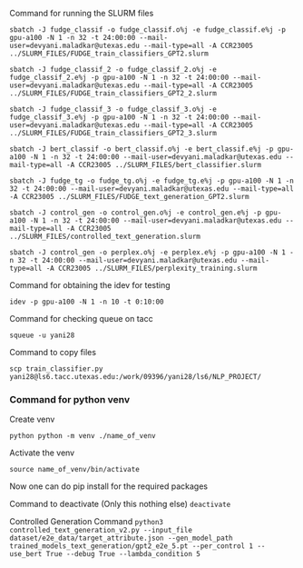 Command for running the SLURM files

```sbatch -J fudge_classif -o fudge_classif.o%j -e fudge_classif.e%j -p gpu-a100 -N 1 -n 32 -t 24:00:00 --mail-user=devyani.maladkar@utexas.edu --mail-type=all -A CCR23005 ../SLURM_FILES/FUDGE_train_classifiers_GPT2.slurm```

```sbatch -J fudge_classif_2 -o fudge_classif_2.o%j -e fudge_classif_2.e%j -p gpu-a100 -N 1 -n 32 -t 24:00:00 --mail-user=devyani.maladkar@utexas.edu --mail-type=all -A CCR23005 ../SLURM_FILES/FUDGE_train_classifiers_GPT2_2.slurm```

```sbatch -J fudge_classif_3 -o fudge_classif_3.o%j -e fudge_classif_3.e%j -p gpu-a100 -N 1 -n 32 -t 24:00:00 --mail-user=devyani.maladkar@utexas.edu --mail-type=all -A CCR23005 ../SLURM_FILES/FUDGE_train_classifiers_GPT2_3.slurm```

```sbatch -J bert_classif -o bert_classif.o%j -e bert_classif.e%j -p gpu-a100 -N 1 -n 32 -t 24:00:00 --mail-user=devyani.maladkar@utexas.edu --mail-type=all -A CCR23005 ../SLURM_FILES/bert_classifier.slurm```

```sbatch -J fudge_tg -o fudge_tg.o%j -e fudge_tg.e%j -p gpu-a100 -N 1 -n 32 -t 24:00:00 --mail-user=devyani.maladkar@utexas.edu --mail-type=all -A CCR23005 ../SLURM_FILES/FUDGE_text_generation_GPT2.slurm```

```sbatch -J control_gen -o control_gen.o%j -e control_gen.e%j -p gpu-a100 -N 1 -n 32 -t 24:00:00 --mail-user=devyani.maladkar@utexas.edu --mail-type=all -A CCR23005 ../SLURM_FILES/controlled_text_generation.slurm```

```sbatch -J control_gen -o perplex.o%j -e perplex.e%j -p gpu-a100 -N 1 -n 32 -t 24:00:00 --mail-user=devyani.maladkar@utexas.edu --mail-type=all -A CCR23005 ../SLURM_FILES/perplexity_training.slurm```

Command for obtaining the idev for testing

```idev -p gpu-a100 -N 1 -n 10 -t 0:10:00```

Command for checking queue on tacc

```squeue -u yani28```

Command to copy files 

```scp train_classifier.py yani28@ls6.tacc.utexas.edu:/work/09396/yani28/ls6/NLP_PROJECT/```
### Command for python venv

Create venv

```python python -m venv ./name_of_venv ```

Activate the venv

```source name_of_venv/bin/activate```

Now one can do pip install for the required packages

Command to deactivate (Only this nothing else)
``` deactivate ```

Controlled Generation Command
```python3 controlled_text_generation_v2.py --input_file dataset/e2e_data/target_attribute.json --gen_model_path trained_models_text_generation/gpt2_e2e_5.pt --per_control 1 --use_bert True --debug True --lambda_condition 5```







